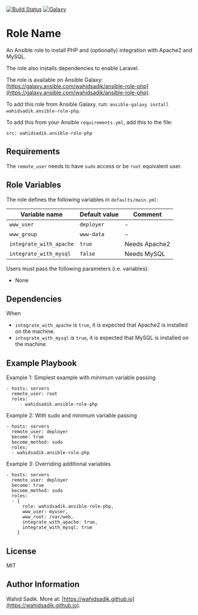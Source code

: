 [![Build Status](https://travis-ci.org/wahidsadik/ansible-role-php.svg?branch=master)](https://travis-ci.org/wahidsadik/ansible-role-php)
[![Galaxy](https://img.shields.io/badge/galaxy-ansible--role--php-green.svg)](https://galaxy.ansible.com/wahidsadik/ansible-role-php)

Role Name
=========

An Ansible role to install PHP and (optionally) integration with Apache2 and MySQL.

The role also installs dependencies to enable Laravel.


The role is available on Ansible Galaxy: [https://galaxy.ansible.com/wahidsadik/ansible-role-php](https://galaxy.ansible.com/wahidsadik/ansible-role-php).

To add this role from Ansible Galaxy, run: `ansible-galaxy install wahidsadik.ansible-role-php`.

To add this from your Ansible `requirements.yml`, add this to the file:

    src: wahidsadik.ansible-role-php


Requirements
------------
The `remote_user` needs to have `sudo` access or be `root` equivalent user.

Role Variables
--------------

The role defines the following variables in `defaults/main.yml`:

Variable name|Default value|Comment
-------------|-------------|-------
`www_user` | `deployer` | -
`www_group` | `www-data` | -
`integrate_with_apache` | `true` | Needs Apache2
`integrate_with_mysql` | `false` | Needs MySQL

Users must pass the following parameters (i.e. variables):

- None


Dependencies
------------

When

- `integrate_with_apache` is `true`, it is expected that Apache2 is installed on the machine.
- `integrate_with_mysql` is `true`, it is expected that MySQL is installed on the machine.

Example Playbook
----------------

Example 1: Simplest example with minimum variable passing

    - hosts: servers
      remote_user: root
      roles:
         - wahidsadik.ansible-role-php

Example 2: With sudo and minimum variable passing

    - hosts: servers
      remote_user: deployer
      become: true
      become_method: sudo
      roles:
      - wahidsadik.ansible-role-php

Example 3: Overriding additional variables

    - hosts: servers
      remote_user: deployer
      become: true
      become_method: sudo
      roles:
      - {
          role: wahidsadik.ansible-role-php,
          www_user: myuser,
          www_root: /var/web,
          integrate_with_apache: true,
          integrate_with_mysql: true
        }

License
-------

MIT

Author Information
------------------

Wahid Sadik. More at: [https://wahidsadik.github.io](https://wahidsadik.github.io).

